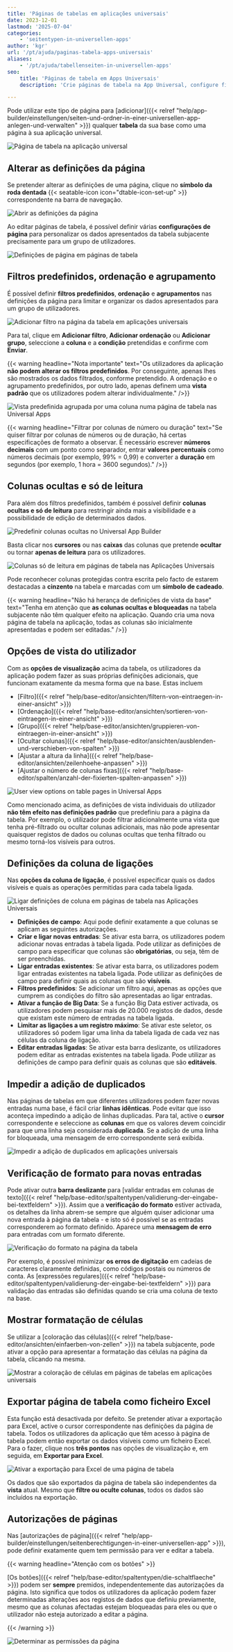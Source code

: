 ```yaml
---
title: 'Páginas de tabelas em aplicações universais'
date: 2023-12-01
lastmod: '2025-07-04'
categories:
    - 'seitentypen-in-universellen-apps'
author: 'kgr'
url: '/pt/ajuda/paginas-tabela-apps-universais'
aliases:
    - '/pt/ajuda/tabellenseiten-in-universellen-apps'
seo:
    title: 'Páginas de tabela em Apps Universais'
    description: 'Crie páginas de tabela na App Universal, configure filtros, ordenações, grupos, colunas visíveis e permissões. Realize exportação Excel e ajuste opções conforme sua necessidade.'

---
```


Pode utilizar este tipo de página para [adicionar]({{< relref "help/app-builder/einstellungen/seiten-und-ordner-in-einer-universellen-app-anlegen-und-verwalten" >}}) qualquer **tabela** da sua base como uma página à sua aplicação universal.

![Página de tabela na aplicação universal](images/Table-page-in-Universal-App.png)

## Alterar as definições da página

Se pretender alterar as definições de uma página, clique no **símbolo da roda dentada** {{< seatable-icon icon="dtable-icon-set-up" >}} correspondente na barra de navegação.

![Abrir as definições da página](images/page-permissions-universal-app.png)

Ao editar páginas de tabela, é possível definir várias **configurações de página** para personalizar os dados apresentados da tabela subjacente precisamente para um grupo de utilizadores.

![Definições de página em páginas de tabela](images/Page-settings-on-table-pages.png)

## Filtros predefinidos, ordenação e agrupamento

É possível definir **filtros predefinidos**, **ordenação** e **agrupamentos** nas definições da página para limitar e organizar os dados apresentados para um grupo de utilizadores.

![Adicionar filtro na página da tabela em aplicações universais](images/Add-filter-on-table-page-in-Universal-Apps.png)

Para tal, clique em **Adicionar filtro**, **Adicionar ordenação** ou **Adicionar grupo**, seleccione a **coluna** e a **condição** pretendidas e confirme com **Enviar**.

{{< warning  headline="Nota importante"  text="Os utilizadores da aplicação **não podem alterar os filtros predefinidos**. Por conseguinte, apenas lhes são mostrados os dados filtrados, conforme pretendido. A ordenação e o agrupamento predefinidos, por outro lado, apenas definem uma **vista padrão** que os utilizadores podem alterar individualmente." />}}

![Vista predefinida agrupada por uma coluna numa página de tabela nas Universal Apps](images/Default-view-grouped-by-one-column-on-a-table-page-in-Universal-Apps.png)

{{< warning  headline="Filtrar por colunas de número ou duração"  text="Se quiser filtrar por colunas de números ou de duração, há certas especificações de formato a observar. É necessário escrever **números decimais** com um ponto como separador, entrar **valores percentuais** como números decimais (por exemplo, 99% = 0,99) e converter a **duração** em segundos (por exemplo, 1 hora = 3600 segundos)." />}}

## Colunas ocultas e só de leitura

Para além dos filtros predefinidos, também é possível definir **colunas ocultas e só de leitura** para restringir ainda mais a visibilidade e a possibilidade de edição de determinados dados.

![Predefinir colunas ocultas no Universal App Builder](images/Preset-hidden-columns-in-Universal-App-Builder.png)

Basta clicar nos **cursores** ou nas **caixas** das colunas que pretende **ocultar** ou tornar **apenas de leitura** para os utilizadores.

![Colunas só de leitura em páginas de tabela nas Aplicações Universais](images/Read-only-columns-on-table-pages-in-Universal-Apps.png)

Pode reconhecer colunas protegidas contra escrita pelo facto de estarem destacadas a **cinzento** na tabela e marcadas com um **símbolo de cadeado**.

{{< warning  headline="Não há herança de definições de vista da base"  text="Tenha em atenção que **as colunas ocultas e bloqueadas** na tabela subjacente não têm qualquer efeito na aplicação. Quando cria uma nova página de tabela na aplicação, todas as colunas são inicialmente apresentadas e podem ser editadas." />}}

## Opções de vista do utilizador

Com as **opções de visualização** acima da tabela, os utilizadores da aplicação podem fazer as suas próprias definições adicionais, que funcionam exatamente da mesma forma que na base. Estas incluem

- [Filtro]({{< relref "help/base-editor/ansichten/filtern-von-eintraegen-in-einer-ansicht" >}})
- [Ordenação]({{< relref "help/base-editor/ansichten/sortieren-von-eintraegen-in-einer-ansicht" >}})
- [Grupo]({{< relref "help/base-editor/ansichten/gruppieren-von-eintraegen-in-einer-ansicht" >}})
- [Ocultar colunas]({{< relref "help/base-editor/ansichten/ausblenden-und-verschieben-von-spalten" >}})
- [Ajustar a altura da linha]({{< relref "help/base-editor/ansichten/zeilenhoehe-anpassen" >}})
- [Ajustar o número de colunas fixas]({{< relref "help/base-editor/spalten/anzahl-der-fixierten-spalten-anpassen" >}})

![User view options on table pages in Universal Apps](images/user-view-options-on-table-pages-in-apps.png)

Como mencionado acima, as definições de vista individuais do utilizador **não têm efeito nas definições padrão** que predefiniu para a página da tabela. Por exemplo, o utilizador pode filtrar adicionalmente uma vista que tenha pré-filtrado ou ocultar colunas adicionais, mas não pode apresentar quaisquer registos de dados ou colunas ocultas que tenha filtrado ou mesmo torná-los visíveis para outros.

## Definições da coluna de ligações

Nas **opções da coluna de ligação**, é possível especificar quais os dados visíveis e quais as operações permitidas para cada tabela ligada.

![Ligar definições de coluna em páginas de tabela nas Aplicações Universais](images/Link-column-settings-on-table-pages-in-Universal-Apps.png)

- **Definições de campo**: Aqui pode definir exatamente a que colunas se aplicam as seguintes autorizações.
- **Criar e ligar novas entradas**: Se ativar esta barra, os utilizadores podem adicionar novas entradas à tabela ligada. Pode utilizar as definições de campo para especificar que colunas são **obrigatórias**, ou seja, têm de ser preenchidas.
- **Ligar entradas existentes**: Se ativar esta barra, os utilizadores podem ligar entradas existentes na tabela ligada. Pode utilizar as definições de campo para definir quais as colunas que são **visíveis**.
- **Filtros predefinidos**: Se adicionar um filtro aqui, apenas as opções que cumprem as condições do filtro são apresentadas ao ligar entradas.
- **Ativar a função de Big Data**: Se a função Big Data estiver activada, os utilizadores podem pesquisar mais de 20.000 registos de dados, desde que existam este número de entradas na tabela ligada.
- **Limitar as ligações a um registro máximo**: Se ativar este seletor, os utilizadores só podem ligar uma linha da tabela ligada de cada vez nas células da coluna de ligação.
- **Editar entradas ligadas**: Se ativar esta barra deslizante, os utilizadores podem editar as entradas existentes na tabela ligada. Pode utilizar as definições de campo para definir quais as colunas que são **editáveis**.

## Impedir a adição de duplicados

Nas páginas de tabelas em que diferentes utilizadores podem fazer novas entradas numa base, é fácil criar **linhas idênticas**. Pode evitar que isso aconteça impedindo a adição de linhas duplicadas. Para tal, active o **cursor** correspondente e seleccione as **colunas** em que os valores devem coincidir para que uma linha seja considerada **duplicada**. Se a adição de uma linha for bloqueada, uma mensagem de erro correspondente será exibida.

![Impedir a adição de duplicados em aplicações universais](images/Prevent-adding-duplicate-records-in-Universal-Apps.gif)

## Verificação de formato para novas entradas

Pode ativar outra **barra deslizante** para [validar entradas em colunas de texto]({{< relref "help/base-editor/spaltentypen/validierung-der-eingabe-bei-textfeldern" >}}). Assim que a **verificação do formato** estiver activada, os detalhes da linha abrem-se sempre que alguém quiser adicionar uma nova entrada à página da tabela - e isto só é possível se as entradas corresponderem ao formato definido. Aparece uma **mensagem de erro** para entradas com um formato diferente.

![Verificação do formato na página da tabela](images/Format-check-on-table-page.png)

Por exemplo, é possível minimizar **os erros de digitação** em cadeias de caracteres claramente definidas, como códigos postais ou números de conta. As [expressões regulares]({{< relref "help/base-editor/spaltentypen/validierung-der-eingabe-bei-textfeldern" >}}) para validação das entradas são definidas quando se cria uma coluna de texto na base.

## Mostrar formatação de células

Se utilizar a [coloração das células]({{< relref "help/base-editor/ansichten/einfaerben-von-zellen" >}}) na tabela subjacente, pode ativar a opção para apresentar a formatação das células na página da tabela, clicando na mesma.

![Mostrar a coloração de células em páginas de tabelas em aplicações universais](images/Show-cell-coloring-on-table-pages-in-Universal-Apps.gif)

## Exportar página de tabela como ficheiro Excel

Esta função está desactivada por defeito. Se pretender ativar a exportação para Excel, active o cursor correspondente nas definições da página de tabela. Todos os utilizadores da aplicação que têm acesso à página de tabela podem então exportar os dados visíveis como um ficheiro Excel. Para o fazer, clique nos **três pontos** nas opções de visualização e, em seguida, em **Exportar para Excel**.

![Ativar a exportação para Excel de uma página de tabela](images/Enable-Excel-export-of-a-table-page.png)

Os dados que são exportados da página de tabela são independentes da **vista** atual. Mesmo que **filtre ou oculte colunas**, todos os dados são incluídos na exportação.

## Autorizações de páginas

Nas [autorizações de página]({{< relref "help/app-builder/einstellungen/seitenberechtigungen-in-einer-universellen-app" >}}), pode definir exatamente quem tem permissão para ver e editar a tabela.

{{< warning  headline="Atenção com os botões" >}}

[Os botões]({{< relref "help/base-editor/spaltentypen/die-schaltflaeche" >}}) podem ser **sempre** premidos, independentemente das autorizações da página. Isto significa que todos os utilizadores da aplicação podem fazer determinadas alterações aos registos de dados que definiu previamente, mesmo que as colunas afectadas estejam bloqueadas para eles ou que o utilizador não esteja autorizado a editar a página.

{{< /warning >}}

![Determinar as permissões da página](images/page-permissions.png)
